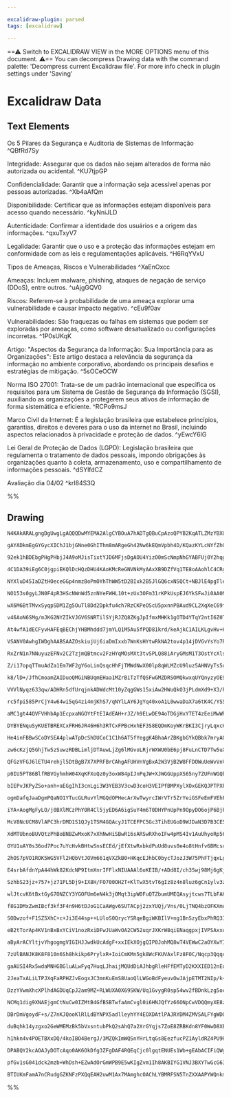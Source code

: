 ```yaml
---

excalidraw-plugin: parsed
tags: [excalidraw]

---
```

==⚠  Switch to EXCALIDRAW VIEW in the MORE OPTIONS menu of this document. ⚠== You can decompress Drawing data with the command palette: 'Decompress current Excalidraw file'. For more info check in plugin settings under 'Saving'


# Excalidraw Data
## Text Elements
Os 5 Pilares da Segurança e Auditoria de Sistemas de Informação ^QBfRd7Sy

Integridade: Assegurar que os dados não sejam alterados de forma não autorizada ou acidental. ^KU7tjpGP

Confidencialidade: Garantir que a informação seja acessível apenas por pessoas autorizadas. ^Xb4aAfQm

Disponibilidade: Certificar que as informações estejam disponíveis para acesso quando necessário. ^kyNniJLD

Autenticidade: Confirmar a identidade dos usuários e a origem das informações. ^qxuTxyV7

Legalidade: Garantir que o uso e a proteção das informações estejam em conformidade com as leis e regulamentações aplicáveis. ^H6RqYVxU

 Tipos de Ameaças, Riscos e Vulnerabilidades ^XaEnOxcc

Ameaças: Incluem malware, phishing, ataques de negação de serviço (DDoS), entre outros. ^uAjgGQV0

Riscos: Referem-se à probabilidade de uma ameaça explorar uma vulnerabilidade e causar impacto negativo. ^cEu9f0av

Vulnerabilidades: São fraquezas ou falhas em sistemas que podem ser exploradas por ameaças, como software desatualizado ou configurações incorretas. ^1P0sUKqK

Artigo: "Aspectos da Segurança da Informação: Sua Importância para as Organizações": Este artigo destaca a relevância da segurança da informação no ambiente corporativo, abordando os principais desafios e estratégias de mitigação. ^5sOCeOCW

Norma ISO 27001: Trata-se de um padrão internacional que especifica os requisitos para um Sistema de Gestão de Segurança da Informação (SGSI), auxiliando as organizações a protegerem seus ativos de informação de forma sistemática e eficiente. ^RCPo9msJ

Marco Civil da Internet: É a legislação brasileira que estabelece princípios, garantias, direitos e deveres para o uso da internet no Brasil, incluindo aspectos relacionados à privacidade e proteção de dados. ^yEwcY6lG

Lei Geral de Proteção de Dados (LGPD): Legislação brasileira que regulamenta o tratamento de dados pessoais, impondo obrigações às organizações quanto à coleta, armazenamento, uso e compartilhamento de informações pessoais. ^dSYlfdCZ

Avaliação dia 04/02 ^krl84S3Q

%%
## Drawing
```compressed-json
N4KAkARALgngDgUwgLgAQQQDwMYEMA2AlgCYBOuA7hADTgQBuCpAzoQPYB2KqATLZMzYBXUtiRoIACyhQ4zZAHoFAc0JRJQgEYA6bGwC2CgF7N6hbEcK4OCtptbErHALRY8RMpWdx8Q1TdIEfARcZgRmBShcZQUebTiATho6IIR9BA4oZm4AbXAwUDAiiBJuCABFACEAMwAlYgB2AGUYZKLIWEQyqCwoNuLMbmcAFh4ANm0AVmmZ2Znh/mLWtGGJ

gAYADkmEgGYGycXIChJ1bjGNne0GhIThm8mARgeGh42Nw6kEQmVpbh4D/KQazKYLcNYfZhQUhsADWCAAwmx8GxSGUAMQPBCYzH9SCaXDYGHKaFCDjERHI1ESKHWZhwXCBTK4iDVQj4fBNWCgiSCDzMyHQuEAdROkj+EKhsIQnJg3PQvNKHxJPw44WyaAeHzY9OwamWqAea3BgIgxOEcAAksR1agcgBdD7VcjpK3cDhCdkfQhkrBlXAPZkksmq5g2

92ek1hBDEbgPHgPHbjJ4A9oMJisTixtYJD6MFjsDgAOU4YizO0mScNmpNhGYABFUj0Y2hqgQwh9NMIyQBRYLpTJhj34D5CODEXBN2MNHYbMYPYbbHavPgmogcGFuocfZGE6PcVv4dsmnqYPoSADyzFQk1QAAU2Qzwqhx6gmghlCJrABz3CoBCoABBIRHCgFErGff8mlrHp9FCCDUAtDhqhRWCvwAY7YQNKAAFV6MpL2vO8H0CK8XzfD9yA4H8/0A

4C1DA39iEg6C0jgpiEKQlDcHQzDHU4KAoKMcReGNVNkMyAAxXB9DZfVq1TE8oAAohlC4CRgmqPpcyYKBzAIZTvjU9BQLgZk9EyXBvSYV00HDYcTTA/wCFw098KvG973wR9SN/cjPyo39/yAkCGPgqDIVY0j/0Q5DSFQjDmVwIRQNqcJCCE/c2wQbcrIACS+H4zwNeJJnyABfRZCmKUoJAAaQAVQaKAACs4AAcVvZlOmE6A8I+QY0BGHYJgSBpzkT

NYXluD45IaDZtHOeceGGp4nmzBoPmOYhThWW5tD2BIxk2B5JlGQ6cxNSQCt+NBJlE4pgTle6BElOEKRRdFsSxJAOwJIkg3JJEPupSi6UfJlHTZDkuR6hUYwlQUEBFbaxTQFdUwFKUZTlCA4cDYQVTVWMtR1PUs2e00SUta1cgdE0nWkhAbNQOyvR9Ab0FwHZ8dJYgQ0HCMMYQPdbrjYYTrnC7UzzDMjIXbT804YsOFLDU1kWtb9i9etGxF1ADyPV

NO153s0gyLJN0F4pR3HScNWnWd5znNYeFWHL10t+zUx3OFm31rKPkUspEJ6YkSFwJi0AA0N30/UhUAARyEf82B84hU5ZjDUDCZrpIAHQ4AgenIdOov1rjM7YVAktA0h0oj39hGr3UmIs/BtCwigXKKiAQ/fOvx0jwCY4ohlE+T1AM8HjOOCznPpOr/Bi4jqf/1i2DK+r5KwKMBvJ6EZuSHNggO74zJBOEngKfEqApJk/A5MD3oDNUsoNK0k08109

wX6M6BtTMvxSyqpSDM1Zg5OuTl8Dd2Dpkfu4ch7RzCKPeOScU5pxnnPBAud9CL2XqXeC69fyzyrjXHee8m4EiPm3U+JoyGpVYBlFsAdVx5WukVB4JVyqVRrH7CAAANTQwxcAAWqOUfQXV4A9SDv1IYwwdjDG0DcVYJ0FE8DeK8BYJo5KTSmA0NYS5XY3GMdNE0W0dqoDuIorYh0HgJHnOrf4HwrrfButeCmj1hIU0xm9IGVJ0AYm+jiX6hIzS83e

v46AoN6SMg/mJKG2NYZIkVJGV6SNRTilSYjRJZQ8ZKgJpIfmxMHKk1gOTD4YTqY2ntI6Z0TM/bgNTN6JiHMIC4GGDzYMRNbJbkjMLP2o1ZyTC2GMHYCtZZnHksUGWBZlaq1QBcbMdxJgvG1g2YIdt/aHmyiaY2PY+zmwFl7a2Y4Jx62eDOOcKjJo8ClsUNcG4elW0gD7PWBsdkKTwhIRESFqG6gIAghAaA2oMmsLpVBE9fzeiITxbO2DcAFwJGqA

At4wfA1dECFyvHAFEqBEChjYHBMhddd7jmYLQ1M5Au5fPQD81krd/keAjkC1AILKLgvHv+KFnE4rcSwbnZuKK0UYoyHBHF8d8WCCJdvElDdyXMhvhfP419+J31ksUz5p5f5vwQJpZkX89L4G1dSABHxzJRCsqAhpvTUyOW9M5GlEA6V/KsEyoebKwWEAhVy1A0KuKwvnoK0MqKggiqxXi3FkrCVXmJfXMlFKHrbwYelYS7z3YIHyq4jhXCigVXyF

VSANV0AwhgIWDghAABSAAZOskiujUj6iaDmIxxb7WnKsHYtwRkNA2tov4p14jDVGvYsYo7R0rM2hk262ZtAXASJMGcKzRivC1pddh3A7ofE8WCBGUoImfSCT9XZf0wlkn3SDWkMTzYKoSTDXJyT4ZZKlMjCx6Nig+OlHenkD6eaE1DBq4o2oqFlLVhTSpVpql0zEnUsBNrqrsz9JMTpfNukszgwIfp3BxZjFGgmac4yCxnApjMpWJZhKGkmpMHDD

RxZrN1n7NNuyuzEFNv2C2TzjmQBtmcv2FzHYqMOsMXt3tvSPLQ88iAryGMsM1T3OstYcXls0GyQFaB4Q6UIKyPA3rq5Xj9byr8ABX8IBdwg9Bwc+BTnAQ21jxaCoNghx7WHTizBAYhQwAEO65sATZAKlMCJDybpJwQgym3UsvU6QXSWmx5oN076nlqFjNXjM/C3BjhgscBs9i+zSKCVObJFXVU7nmBefYL5lk/ElVoxVZJaS6qNRPy1SpP+799Ua

Z/i17opqTTmuAdZa1Em7WF2gY6oLinQsqcHhFjTMWdNwX00lp8qWLMZcU9luz5AHNVyTs5orbm1RlZ84lJNaUmFbMNvcthWbYw5rAHmooBaSh8ITpgIQ2FMAwAAGoNDrdIxtqZm3yISNoBcC4xrqIMRsN9kB9Q7E7VcBI/wFENB4Gj9HYyzFTvcZcHt87xZrAlk4tdN3p1bo4CCLxu7fGUgPV9Zk+JQkA3PcZaJ4M4nFFZOyHJ36+TU/SSjTJGM0

k8/lD+/JfhCmoamZAIDuoQMGiNBUqmEHaa1MZrBiTzTfQSFwGMZDRSOMQkwxqUYQnyzyOE9M9MhG0DDQI6RlWl9hrjVdimaqOsNlvJk8UPZLGDkDk9iOU5my+NXLGMtDYh13Zicafctgu5pPbKaz3ICPRMjmFU6gZ1vL45Qtbrpabz4M5CGYEII7zBTPV0npAtIz4FuJe4slir/nHVp/Npn6banOCslz9X6hhfmXF6vKX8v3mUvV8cnXslCWYXN4

VVVlNyqz633qw/ADHRn5dfUrqjnkADWdcMt10yZqgGWs15xiAw2HWuQkO3jPLdmXd9+X3/PHei8ENHxXmijda/pYb3PuEBVvQmdqmj7i8tdoVLdv8NwvmrwmULlGMLUAnAAJpfaYD1R/bdAA4DByLyLaBrBUYXCdouzKLvB9orC3JTDzj7A4bDD0EMGTqC7ToTALq2KvAPBjDDCOLu6QAuJQFoCrqpjbpoDeJpIs4QCBL04hL/TMYSE0gcBgyxI3

rc5fpi585PrCjY4w64wi5qG4zi4mjKhS7/qNYlLAY6JgYq40xoA1L0wwaDaX7a6tK4C/YS5dKmHiaX5Rh+xXzqIrIvDw4O5GQKLBFzLCR3AbCcEJAbCEF0Ze5J6XZ4jMasaHJB4mjcah4Ozh48DXCjQx7pHewJ6+yZTJ7HiOpVrvgApd6sqgoZ46ZVyl5Vw+pwDQg9CwpkoFyLZN7LYRQWZ17mTryAqoB6C4JwTBC2YIAFyBAfheRsY9Exo+DmAe

aMC1gt44QVFVHhbAp1EcpxaNGOYtFtEIAdEAH+rJZ/h9ELwDE94oTDGjHxYTET4zEeiMwWRGZPi4BLHYArFfDyor7VYiQr5qrr5mGybGroBtYKzfz6Tb7GQ9aph9bn6OFaiQL2qja37oCVHKDVFP61HspeqcqTyoBNE/54rHGnF6aN4fEpZXG4I3GJb3EGCPF/E0QvFzHHw0kYpEA/GrH/F0KnaMJgFlEiaqiZoCHFQwG5o8JNJ8L8K4DdgcDng4

DYBYENquSyKUETBREXCxFRH6JR46H6h3RTCxFPBcHxhEF3S8EQDmKoyWKrBKI3CjryLqxcHqzOLrpow2kiGoBiGIwSFSHfQM4nrM5+LdBs7KGQyqGyhJIaHC6Iwvr2k6Efqi4GHxnFDGGG4GgkwWHlImjgY2G2hQac4OGFHwYtJ+gbAG6oZx4YbnLGJHScEGLBFTg6EkZFhkYboE5jrbDxEICbKMZGwpEB7sZeHB62znLZFOwrJvDkGimx7oaSbF

He4inFBBwSCoDYSEA4plwATpDcShDUCoC1C1h6AT5fYeggK4BhaArZBKgbGYkQBbk7mryAQHk/jMDHmnnMDnk0SXn4DXm3nTb3n0yL7nZXzAlr6PzlHNZH4756rQmGoQn/wn69Zn4gIX6onfDokBboAvm7nwT7khCfnflnkZz/gAVAVTbMqgXCGClL5oBQjJzpriluKcJSn3YynVR8J1C5RfHnjNTwhjAWjPB1gVrDDlBCj6DMAJyFhqmQlWTMgc

zw6cKzjQ5GhjTw5zSuwzRDBLimljDTAuwLjZg6lMGvoLRjrWXWU0bE6pj8FuLnCTD7Tw5uXuVuXk6U47qaEIjhkSBBnBLHpM5yH+Ws6Xrs4qHQyxn3oZkvSJnaH85pl5JGEFLZky5X6lKWHK7miq62ElmQAMwugok1gIa65JDuEoaeEFodBSJ/CAgPbvom4GijJo6nTDqtmCFjBhFdmm47CTRbDZgZW1jrIDmrlJEQB+6pGB5G4ZEh5TmXIznLRH

QFGzVFGJ6lETU4rehjl5DtBgB7X7XPRFBrCAhgAFUHVnVgBxA2W3VjB2W8FFDOWuUeWvVnV2iAgFWSahBQCIj6AyQyDRi3hsA7XlkvQMhQCVDNLejKBg0YBkhQ1kgw1w2QgQ0ASkDQgUBXQRxw0ZDEDo2Y3Y2OGwGPbwESBCAATNTKBtTlBfZrAKW9QalNpYbzj7T6n6L2JLivB6UaiuxXCrBzT9VvDLTWkWX2nDIg6jLzrjDDQvAbBCHFCOVFSb

p0IU5PT86BlfRBVGyhmhW04XqKFXoQz0y3oxW84pIJnPqJW+XJWGGUppXS65ny7ZUFnWGQbq7FVw3OF+gAQ1meF1m4zNV+EVivA4adW8DdWfw26O7zIJBrDiziy7CY5NKe5jWJEfK+4jlmwzXjlzWTm8bTmrAR5cFaILlw1SabUZ2b5PnEWHnyAcTYC+B16wT4AUCPjHlwCSC1hd0U7HkTi4BoJlyqg4kdFTGKFMBmBfhVwAAUdYdYbATQAAlMee

bIEPvJKPyZSo+anh+aEGgIhI3cnLgi3W3YEB3V3cwD3coH3VEIPfBMPXylXOxGEKQJPTPXPQvcvX+JkGvcIBvRVoqoxUCWBXVvfDBeCXCZJrvu1lFshZAyZIAhZMiXDdfhiTvSRXvQ3U3cfQQKfdlHihfVfTfQPcnEPVUaPXCq/YQFPagLPfPUvSvT/SnMlNCJvYmilKAZXaxV6ZKaVNKXAbKWUNgN2EIAkNUGsLgPQAzTIszSsK8FcOWHGHsD2v

ogmDafqJaaDgmPQaNO1YTucGLRuvYlMGQdOPHecArXwTwyrcIWrVTr5ZrYeiGSFeEmFVEhFVGSbTGTjClZbVocwbwElfob45mQ7Z4RlXLmTKBjlaOHlcWR7fUl7WVZzJUH7UcsbnrHOOWHQZY2mIrEZNcD1U7lhmjnOCssNanYOeAZNVnWxuk3nTxlOItQLfGPIqtbnetSUcwmudXT3D+eeWgKlNUEwGkM4GEKgAAAfkl2A3k0XsTsRCAbyMyHl/

iYA+AogMgFyLO/j0BXlMCzPhY0R4Cl5jyED6A6igSuY4m6T0DHYPnUpPn9OpyDO6ojP6BjP/hTOtEzPAVD4LNLO72rPrPkDxzbOoC7OAX7O/PsT/jHPMCnPnMEiXMP03N3MgMCRAOQXosgngPrlb7wWQnQNIWH6vwmpoWIkYUDYoNokjZ4UQBPP11DNvMfOTPTP4jQv/j/O/jLPURYDAtjxgsQvUWHOwtJTwvxxnMXP7bXOEC3PAEMXnZDlXZik8

McV8NcUCM8VlAPC3hrDMD1S1QJy1TSM4GQAcyJ1TCEFPC5Gc3TihEUGoD9WJDaN3D7B3CE5jSGO3Rx0EHbB3RI49oKIziemk6oC5O+n+l7puOBVHo60uNnpuMKFKHXrRnRU+N23vppJJlC6ZvZLBMZt+ZhM2gRNZX5mpiFnu32Ea4lVNLJNtLwhpMo3NXzhx1UYVhzjh23JFPzInSrALonT5E1iVPjVV01Mmyjn1OpiZELX8b3UR6eusIexrXx4b

XdMTUbnoBUVQtzPhBoBNBZwMxoK7xXhNwHiSBwR16sARSwRXhoIFw4pMS4Iv1AuUhyoRp5671fkjEGBVyCCaR4MFxMTwtQBCAAqkpVxNyDHfCfhcneh6AY0DmhDrEPM9xbvkAcv137tVyHvJzHv7xbLnspZPssQ3tEkPuXtMAvsbMz7irVyfvHmjG/tsD/uPgQTAegdEDgf4dQejywcqwoiBBRBsOFXgWXy1ar5gMb6M1KSQNQlR2wMkt/wIOn5I

OYU1uAY0s36od7Poc7uYcHvkBHtwSnsECEd/jEfXtwRxbkdPuUd8uvs0e4o8tHnfv6BMcsdr1AcTgcdxoQcHw8cwcXFwcCeIfCdtIKvCkTVrgZqqt3aNVPZFoQCTDMDnjqapdCgmtM2A5DCPCcILjQ7TC3Ai3Zg81hvx2mmE6cHLpEGR2ph2lGOXBLjzqxEDVxg2lK2xj2UPR2M+V+N+X60BJa2xu+662uMDfuOG2RWpu21xW6EJUBMpl6Fm3qEW

2hOS7pVO1ROK5WG5VFl2HQbVtJOVm661qVXZkB0+HKqcEJhbC0bycTJozJ3W75PhFTjqxLgvBGX9lVM9Njv7LZ1jkB3TsF3NP6L6LjDtMB0V1rujsbsQDo26TKBsBoB5zw90huagQ+SvixyUTUQvgxT+oYR7ugcFwWjnMohQAABHKs4EMS3LV454pAOJ5au8NJqPaA3YEU1csDSPbHUQeA1c0xqQ9A1P/y9ecKo8AU4v3RsKHApC+gym5sY98H4q

E4srbAfdnYpA44hWk82KdcNP9ItmXnrIFFlxNIUAAAl6oKEIB/+ADd8I/ch3Swj98Mj6gKj9HIgNgJj+L35Lj4xL+ATwZkT6+KBwhOT1FqL7T7lgz0z9YPXGz9wJzz0Nz4j0/WZgSNy6gIEMECLzT4HxL/5Hj9yjClnHL3R4r3At+6QKr6i5ryiDry5hnK0XBzuZZFFPC6bxPmZuQFbzb2XA7yPRhAA6J8vti9BVJ4pChXJ9LB1rCQS6hYgxamp9

SzhbS23jz+757+jz71PL5Dj9+IX8H/FO700OH2T+KlTwX5tvT6gIz8z4n8luz6gCn1ylv3z1n9XrnwgPn2Ly+MgmL6F8Ze5feXlX1T4q8Nm9fauFryb4Qd9ebfI3p31wDd8aIvfCcNbysCD81AjvHiPKw4ZCkuGi7GLqGzVYk0CgZNdALUHhDA0EgMlCtJlz3wQBm0FYRRNsBOg9p1YQyJ7rDm4Dy04gwySrhaQlizgvWqAI6PNHsTzppgLpHgiG

wlJtcvK6tBxtGyG7ONZCY3YGOFUm6eN4k3jOMqt3ipW0FuQTZbumUMEQAsyjtcws7TLbFAK2auKtp7WXaFo62CpRti4MDp6wr41wQnPYjuDh02m93WZL1UVx3RZwMRPYN9xHYdhamaRTwcDyab8YXgbXecsq0XISZoeF2WHo6mLC8oEITQc8LwH0SE40A2EPvrgBZb/M7MZALODtSYCFxdQnAAgJylMy79NMekPXjnwQBJxaw9EHLFtkWavgSOjE

f8G1DMxZwmIBcf3kf3F4n9H6tDJoG1CaAWgv6SUTACpj2zxYUQj/Vns/0LjTNQ4bzOFKXmriosy4IAjPuXF5QFwr2MEDzDCTQFaZCASvZ3rkIrgWhChxQo0A8DKEVCqh/4IYfSFqFVx6hpARoQWBaFxZwg3vDoQLwziBBehrAX3nTxJK4JwoMEUYaygmFXCZhUvfHtSSzjT0lhKwtYUIA2FEAthxnePizwWLV5vmRwwILZ1OFq9bmFwwkVcKITZw

SODwzof+F1SZ5XhC+c+Ji3E44sp++LUloS0QrycYSRqeBgiWKBIlV+ng1BnSzyEbxPhRQ3Ij8L+H90ARaImoaQDqFwJwRVCZoeimhHtCYsXQxEUID6Eoj7MQwjEaxHgjjDIQkwyCIf3xFB8ORiw5YasL7rkjNhuvakbsLpG/gGR74Y4WEBZHnD4IlwwhBXDuFpBeRAvfkc8KFFboIuRA0UiQIUFxduKhaPhDAG7AUBsAKBMYPgDaiMDlKsYTgnom

eB2tTorAp4KV1nBxBxYCiV1nozRxiDFwJUaWvOA2CW52uqrJXKrW8qiENaqgpxjIVPSAxxuSbI2kwK5xpsDBj6PrtmzRimD02s3KweE024K4KMMTKpI4IO7OCOmFZHXJzAkgeCrx9ZP2Dhi2A0ZVG4dWIt23IwKJ1YhoIynckLTDt06sQ8dgD0nYnJ86SQq5KjgrCrJF2GQy/FkKVa9MygAAWQZB6Bs8srNkHMNNGqgoAaAAAJPV5ggqgZgF5FhS

aByArACYltjvYhgogmgVIGIHJJwdkUcAdgF+xxIEkXOjgQIP0JohMQ8wT4VEWwC2aOYXwYIvCSzCriVAqJbIY8nB18DNJSEu/X3rn3NGFwCEEze9nXHoBUIi8/4KMRQ2nhhdW8T5NCaICrjwgsJ6KAkcXDwmETiJ74WsORKziUTQgbIL4LRIniZ9GJwQZia3xVhsSOJx5LiZ6h4leovgvvTlr/xGYDDG4JJcSdynskDlpJqAWSR5OHAJZD6yk3TN

7zUlBANJK8K8F810n6Sh8hkikp6PrylxR+IoiCmKMn5gk8WcFKUVAxlFz8FOC/Nqcp3QqqcqWqozTmg1QnoSrJNknCSlPwmoAiJv4EiS5IWHuTqJXk38FaIYlMTKprE9ianFCm7EsBx5XiVFLN6CS4pt/YkqSQkm4TUpFfDKdRIUkqwlJoY1SQiMKlNDNJGcUqbK3KkwtDhJxaqSZPwFsBk0iraptFzYrZpOK8XSgRAGIBNAUC+AaoOSAABatYzU

gaAUSI4Rx5wdaMNHGBGluALwFyq7HuqLJhaijMQUdDiAJhbgRleHFfEMTyD2KXXIED12nEqDxuMbdQQuPkKRkU2XjdcbFQsEfptxgTG2vm33FFspOkTY8ROPLZu1zxpZQ7p4O9q64axZ3WskuUu72xRgjwIyhlQ7JZg9Z0dTssUw1BHRhg0OKxBU1Go/cJqU1CdnDUSH2xQe6iXwZDyXKITqmcPSooQGxHkBbJ/4W8FVKuF1hiptDKtB1DrCL00A

2JeaTxALiLTPJXqFaRPHZJvEogxJC3mnKuEmS8UaoQlLWGoBdFyeuvOwJAjpETMT2NIp/k+F2yZAq4UzPQBslwCFzC4vKISIXDYwa9EpzRVzjEl0j4Bz2nchMdSX2FRoO+bwp8t7N9ktD2IgctgO0WqkhyCE09cObeEjnRznJZEhaXJJonJz/wqc+YhnIqFDz5mocseQXN9TFzm+lE3ARcQrk15wxXJWuZcwblIhEOfdNuaKk7nHlSSsLAwH3LZC

DzzYVwmXhcXPlhdAGDUqCpJ2am9MZ+RLWUXA0X69SKW/Uq1GvygR0sp54wv2fBDnkLzg5ocleRHKjmoAY5W8iiTvOWlEkD5x8I+f3RPmcsz5ecjvgpKvkQcb5I9O+ZXMfkXFn59c79k3I/mwR25Wcn+YcV7kQ1AFWc4eYAWxQsK1iJ2AgUAyQmSZIC7FQsZq2LFlAYQpAfACOKaA7BygKM2RqgGcDdjtACYZ4DcGWoR5VEpXZwP8AaCzobgtBc4K

NCMq1dig9XNAEjgmCtNuCw0IZMtB4GfBSBTwfaAmCvgl0i6HNJQfYz66ONpCwVDQQmyXE8zjaeg/mebU3G5tjBr6XcRuN/QmFi2R4l2rLN26VsLxiTJWW4Nyj3iLuzVedF2i4I3Bw6diNIfviNmvc0A8tUZP0rsTRCgJTGECXUwdnzUQeyQ4ZKOgyoPJy6K5YZbJjKAAQ9JlIjouBHjoKAXYncF3qsqsDrLfwmy7ZQCSAZR5fWhBXWdMDtZW4ROo

DBrDmVgoydF+s/Z7nKJQooKlRlLdBYNPX5adlleyhYY4EOXDAtlPAJRYDM4ZMVSALFYgWDOgLqtIZgjCQMMHqgcBEZ2EeqMoFvAbB6oKBCgPgAkhNBJAFAYgAAH0AI54BmoEB97bpUZ5iwZQ61RwEEbEewG0j4oNCiCScEpXYPEt655KacWgyQmoPnFhl0lHjXmVkpm6Cys21tPrlKtyWFt1u1g21KW2iau1Kl8swqmWVqXHdOY9NNWdVTOrQA6q

duBqhk14yzgxo2GeWMEMzBk5bVxsntubPkQ2sAhQ7a2XrGYqjs7ZoE8ZRBKdn8YF0WwD8XBPmWrtsh5AhLnwjwD1RsI2ABIPQEGCBwTVxkU1swLkT9V4g6ObNTmtCU6JOEXBFtv1TmCnQxBuwRRPsADbtpWVDMoqEzLaQsy/SM49mcKpSVczE2GS1cabT3HSr5uBS0WWYJCaKq/0pSmwVtxPHqrYme3L6kVRqUPiSgbgsFQarAmPjYwdwUdPHQuT

h1hkn4v4POETBXxDQ/4koIBO4BergJ/3MZQkImWQSnYHrLtqGs8EezfucPZ1AyldRZ4PU9RIkqX0J6/t4UDmENOii+KipsUkaFhTGhlRxokOOyx1G+oyCMpP1u0+bLPj/VwoBUeWZgEBrDRipwNBKaVLXGg0QKx+NWaBfcoyrT9ZOCCzqW8oVHktPlaCrChAl+XDTvkPeF1LiXdTIaf1qGkPv+ow0lZsNIG8NLRzHmQbCNpKGDdmOUXnZz1sK2Lh

DPABQY2kcAOAJyDOTcAqo0AK6OkDfg3ZFgDAF4RQEqCjc0lgqtENUEs1Wb+gEAbACIFiQWgYInIAMrOOSVKj7N5sRzWkBM3xtFxgq5cVN3yC2aPNmQLzfoAkjdqilBmuzQh1C1OaZVJgoLTFoc3xa82g6jNsFti1QAwttQCWc1My0pa0g54VVdt2i0hbstMECSKqiakPL3NWWsLVVvqlicyt9WmCN3HgUdTIAyWzzfFrRoY02AWNEIOpwK09a0gi

pfGv1sG041dck2mzb+WhDsh+EZwAdOrGmWPB9E5wKIgZvm1Ih8AKBIYG1VNJ3BXYTwGcG63dwQAjAbAAwJps/gEBk4YIBaHcBMQvbjEGwcgSNri1pBctvMbMpYOYw2aw4MMoBnHkpgkAWcT2SoEiD4Roh4QCQOHXDokh3iPgqUWYgyHRDdg6wmOzHUjogAfbut58NJMVt0icAwJEAVor/3YCl42oA8QEqDtnWpQfQBvWGmgCeyipNAwQP2HJsRJE

BTIUKmFamA7nCRudgGZKNFzPXQqEAH2uwM1Ax7MAmghcOAChLYBMRFSN5TnZXXAAPYWQnkm0MADKggAyoQAA
```
%%